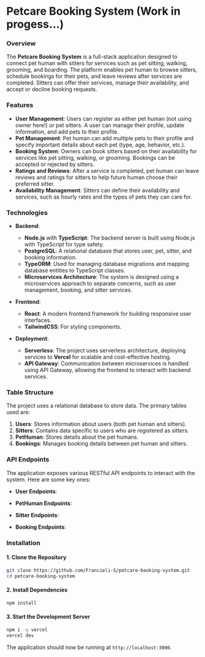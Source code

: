 # Petcare Booking System (Work in progess...)

### Overview

The **Petcare Booking System** is a full-stack application designed to connect pet human with sitters for services such as pet sitting, walking, grooming, and boarding. The platform enables pet human to browse sitters, schedule bookings for their pets, and leave reviews after services are completed. Sitters can offer their services, manage their availability, and accept or decline booking requests.

### Features
- **User Management**: Users can register as either pet human (not using owner here!) or pet sitters. A user can manage their profile, update information, and add pets to their profile.
- **Pet Management**: Pet human can add multiple pets to their profile and specify important details about each pet (type, age, behavior, etc.).
- **Booking System**: Owners can book sitters based on their availability for services like pet sitting, walking, or grooming. Bookings can be accepted or rejected by sitters.
- **Ratings and Reviews**: After a service is completed, pet human can leave reviews and ratings for sitters to help future human choose their preferred sitter.
- **Availability Management**: Sitters can define their availability and services, such as hourly rates and the types of pets they can care for.

### Technologies

- **Backend**:
  - **Node.js** with **TypeScript**: The backend server is built using Node.js with TypeScript for type safety.
  - **PostgreSQL**: A relational database that stores user, pet, sitter, and booking information.
  - **TypeORM**: Used for managing database migrations and mapping database entities to TypeScript classes.
  - **Microservices Architecture**: The system is designed using a microservices approach to separate concerns, such as user management, booking, and sitter services.

- **Frontend**:
  - **React**: A modern frontend framework for building responsive user interfaces.
  - **TailwindCSS**: For styling components.

- **Deployment**:
  - **Serverless**: The project uses serverless architecture, deploying services to **Vercel** for scalable and cost-effective hosting.
  - **API Gateway**: Communication between microservices is handled using API Gateway, allowing the frontend to interact with backend services.

### Table Structure

The project uses a relational database to store data. The primary tables used are:

1. **Users**: Stores information about users (both pet human and sitters).
2. **Sitters**: Contains data specific to users who are registered as sitters.
3. **PetHuman**: Stores details about the pet humans.
4. **Bookings**: Manages booking details between pet human and sitters.

### API Endpoints

The application exposes various RESTful API endpoints to interact with the system. Here are some key ones:

- **User Endpoints**:
  <!-- - `POST /users/register`: Register a new user (owner or sitter).
  - `POST /users/login`: Authenticate a user and issue a token.
  - `GET /users/profile`: Retrieve the profile of the logged-in user.
  - `PUT /users/profile`: Update user details. -->

- **PetHuman Endpoints**:
  <!-- - `POST /pets`: Add a pet to the owner's profile.
  - `GET /pets`: Get a list of pets for the logged-in owner.
  - `PUT /pets/{id}`: Update pet information.
  - `DELETE /pets/{id}`: Remove a pet from the owner's profile. -->


- **Sitter Endpoints**:
  <!-- - `GET /sitters`: List all sitters based on filters (location, services).
  - `GET /sitters/{id}`: Get detailed information about a specific sitter. -->

- **Booking Endpoints**:
  <!-- - `POST /bookings`: Create a new booking request.
  - `GET /bookings`: List all bookings for a user (owner or sitter).
  - `PUT /bookings/{id}`: Update booking status (accept, cancel, complete).
  - `GET /bookings/{id}`: Retrieve details of a specific booking. -->

### Installation

#### 1. Clone the Repository
```bash
git clone https://github.com/Francieli-S/petcare-booking-system.git
cd petcare-booking-system
```

#### 2. Install Dependencies
```bash
npm install
```

<!-- #### 3. Set Up Environment Variables
Create a `.env` file in the root directory and configure the following environment variables:

```env
DATABASE_URL=postgresql://user:password@localhost:5432/petcare_db
PORT=3000
JWT_SECRET=your_jwt_secret_key
```

#### 4. Run Database Migrations
```bash
npm run typeorm migration:run
``` -->

#### 3. Start the Development Server
```bash
npm i -g vercel
vercel dev
```

The application should now be running at `http://localhost:3000`.

